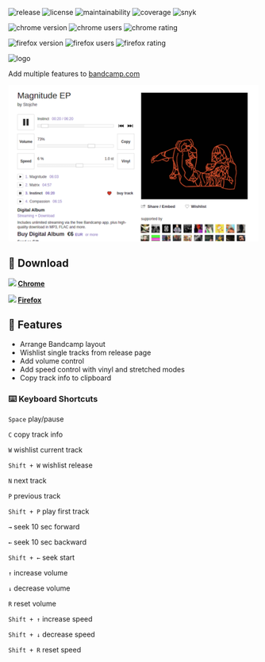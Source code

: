 ![release](https://img.shields.io/github/v/release/bamdadsabbagh/bandcamp-plus--extension)
![license](https://img.shields.io/github/license/bamdadsabbagh/bandcamp-plus--extension)
![maintainability](https://img.shields.io/codeclimate/maintainability/bamdadsabbagh/bandcamp-plus--extension)
![coverage](https://img.shields.io/codeclimate/coverage/bamdadsabbagh/bandcamp-plus--extension)
![snyk](https://img.shields.io/snyk/vulnerabilities/github/bamdadsabbagh/bandcamp-plus--extension)

![chrome version](https://img.shields.io/chrome-web-store/v/hggjmjobahhmbmnfndhdgidchhhhjkad?label=chrome)
![chrome users](https://img.shields.io/chrome-web-store/users/hggjmjobahhmbmnfndhdgidchhhhjkad)
![chrome rating](https://img.shields.io/chrome-web-store/stars/hggjmjobahhmbmnfndhdgidchhhhjkad)

![firefox version](https://img.shields.io/amo/v/bandcamp?label=firefox)
![firefox users](https://img.shields.io/amo/users/bandcamp)
![firefox rating](https://img.shields.io/amo/stars/bandcamp?label=rating)

<img alt="logo" width="80px" src="https://raw.githubusercontent.com/bamdadsabbagh/bandcamp-plus--extension/master/assets/icons/bandcamp-plus-icon.svg">

Add multiple features to <a href="https://www.bandcamp.com/">bandcamp.com</a>

![](assets/screenshots/screenshot.png)

## 🚀 Download

**<img height=30 src="https://icons.iconarchive.com/icons/cornmanthe3rd/plex/256/Internet-chrome-icon.png"> [Chrome](https://chrome.google.com/webstore/detail/bandcamp%2B/hggjmjobahhmbmnfndhdgidchhhhjkad)**

**<img height=30 src="https://icons.iconarchive.com/icons/cornmanthe3rd/plex/256/Internet-firefox-icon.png"> [Firefox](https://addons.mozilla.org/firefox/addon/bandcamp)**

## 📖 Features

- Arrange Bandcamp layout
- Wishlist single tracks from release page
- Add volume control
- Add speed control with vinyl and stretched modes
- Copy track info to clipboard

### ⌨️ Keyboard Shortcuts

`Space` play/pause

`C` copy track info

`W` wishlist current track

`Shift + W` wishlist release

`N` next track

`P` previous track

`Shift + P` play first track

`→` seek 10 sec forward

`←` seek 10 sec backward

`Shift + ←` seek start

`↑` increase volume

`↓` decrease volume

`R` reset volume

`Shift + ↑` increase speed

`Shift + ↓` decrease speed

`Shift + R` reset speed
